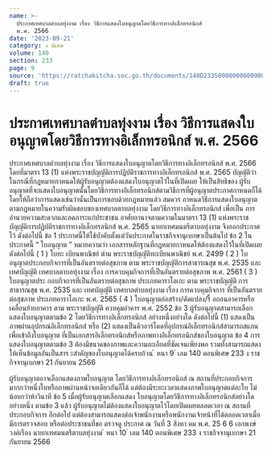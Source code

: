 ```yaml
---
name: >-
  ประกาศเทศบาลตำบลทุ่งงาม เรื่อง วิธีการแสดงใบอนุญาตโดยวิธีการทางอิเล็กทรอนิกส์
  พ.ศ. 2566
date: '2023-09-21'
category: ง พิเศษ
volume: 140
section: 233
page: 9
source: 'https://ratchakitcha.soc.go.th/documents/140D233S0000000000900.pdf'
draft: true
---
```


# ประกาศเทศบาลตำบลทุ่งงาม เรื่อง วิธีการแสดงใบอนุญาตโดยวิธีการทางอิเล็กทรอนิกส์ พ.ศ. 2566

ประกาศเทศบาลตำบลทุ่งงาม เรื่อง วิธีการแสดงใบอนุญาตโดยวิธีการทางอิเล็กทรอนิกส์ พ.ศ. 2566 โดยที่มาตรา 13 (1) แห่งพระราชบัญญัติการปฏิบัติราชการทางอิเล็กทรอนิกส์ พ.ศ. 2565 บัญญัติว่าในกรณีที่กฎหมายกาหนดให้ผู้รับอนุญาตต้องแสดงใบอนุญาตไว้ในที่เปิดเผย ให้เป็นสิทธิของ ผู้รับอนุญาตที่จะแสดงใบอนุญาตนั้นโดยวิธีการทางอิเล็กทรอนิกส์ตามวิธีการที่ผู้อนุญาตประกาศกาหนดก็ได้ โดยให้ถือว่าการแสดงเช่นว่านั้นเป็นการชอบด้วยกฎหมายแล้ว สมควร กาหนดวิธีการแสดงใบอนุญาต ตามกฎหมายในความรับผิดชอบของเทศบาลตาบลทุ่งงาม โดยวิธีการทางอิเล็กทรอนิกส์ เพื่อเป็น การอำนวยความสะดวกและลดภาระแก่ประชาชน อาศัยอานาจตามความในมาตรา 13 (1) แห่งพระราชบัญญัติการปฏิบัติราชการทางอิเล็กทรอนิกส์ พ.ศ. 2565 นายกเทศมนตรีตาบลทุ่งงาม จึงออกประกาศไว้ ดังต่อไปนี้ ข้อ 1 ประกาศนี้ให้ใช้บังคับตั้งแต่วันประกาศในราชกิจจานุเบกษาเป็นต้นไป ข้อ 2 ในประกาศนี้ “ ใบอนุญาต ” หมายความว่า เอกสารหลักฐานที่กฎหมายกาหนดให้ต้องแสดงไว้ในที่เปิดเผย ดังต่อไปนี้ ( 1 ) ใบทะ เบียนพาณิชย์ ตำม พระราชบัญญัติทะเบียนพาณิชย์ พ.ศ. 2499 ( 2 ) ใบอนุญาตประกอบกิจการที่เป็นอันตรายต่อสุขภาพ ตาม พระราชบัญญัติการสาธารณสุข พ.ศ. 2535 และ เทศบัญญัติ เทศบาลตาบลทุ่งงาม เรื่อง การควบคุมกิจการที่เป็นอันตรายต่อสุขภาพ พ.ศ. 2561 ( 3 ) ใบอนุญาตประ กอบกิจการที่เป็นอันตรายต่อสุขภาพ ประเภทคาราโอเกะ ตาม พระราชบัญญัติ การสาธารณสุข พ.ศ. 2535 และ เทศบัญญัติ เทศบาลตำบลทุ่งงาม เรื่อง การควบคุมกิจการ ที่เป็นอันตรายต่อสุขภาพ ประเภทคาราโอเกะ พ.ศ. 2565 ( 4 ) ใบอนุญาตก่อสร้าง/ดัดแปลง/รื้ อถอนอาคารหรือเคลื่อนย้ายอาคาร ตาม พระราชบัญญัติ ควบคุมอำคาร พ.ศ. 2552 ข้อ 3 ผู้รับอนุญาตสามารถเลือกแสดงใบอนุญาตตามข้อ 2 โดยวิธีการทางอิเล็กทรอนิกส์ อย่างหนึ่งอย่างใด ดังต่อไปนี้ (1) แสดงเป็นภาพผ่านอุปกรณ์อิเล็กทรอนิกส์ หรือ (2) แสดงเป็นคิวอาร์โคดที่อุปกรณ์อิเล็กทรอนิกส์สามารถสแกนเพื่อเข้าถึงใบอนุญาต ที่เป็นเอกสารอิเล็กทรอนิกส์หรือภาพทางอิเล็กทรอนิกส์ของใบอนุญาต ข้อ 4 การแสดงใบอนุญาตตามข้อ 3 ต้องมีขนาดของภาพและความละเอียดที่ชัดเจนเพียงพอ รวมทั้งสามารถแสดงให้เห็นข้อมูลอันเป็นสาร ะสำคัญของใบอนุญาตได้ครบถ้วน ้ หนา 9 ่ เลม 140 ตอนพิเศษ 233 ง ราชกิจจานุเบกษา 21 กันยายน 2566

ผู้รับอนุญาตอาจเลือกแสดงภาพใบอนุญาต โดยวิธีการทางอิเล็กทรอนิกส์ ณ สถานที่ประกอบกิจการ มากกว่าหนึ่งใบหรือภาพผ่านหน้าจอเดียวกันก็ได้ แต่ต้องมีระยะเวลาแสดงภาพใบอนุญาตแต่ละใบ ไม่น้อยกว่าห้าวินาที ข้อ 5 เมื่อผู้รับอนุญาตเลือกแสดง ใบอนุญาตโดยวิธีการทางอิเล็กทรอนิกส์อย่างใดอย่างหนึ่ง ตามข้อ 3 แล้ว ผู้รับอนุญาตไม่ต้องแสดงใบอนุญาตไว้โดยเปิดเผยตลอดเวลา ณ สถานที่ประกอบกิจการ อีกต่อไป แต่ต้องสามารถแสดงต่อเจ้าพนักงานหรือพนักงานเจ้าหน้าที่ได้ตลอดเวลาเมื่อมีการตรวจสอบ หรือต่อประชาชนที่ขอ ตรวจดู ประกาศ ณ วันที่ 3 สิงหา คม พ.ศ. 25 6 6 เอกพงษ์ วงค์เรือง นายกเทศมนตรีตาบลทุ่งงาม ้ หนา 10 ่ เลม 140 ตอนพิเศษ 233 ง ราชกิจจานุเบกษา 21 กันยายน 2566
